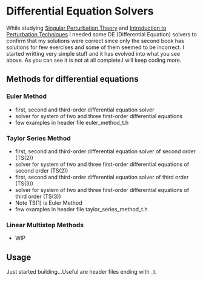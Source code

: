 # Differential Equation Solvers
While studying [Singular Perturbation Theory](https://www.amazon.com/Singular-Perturbation-Theory-Mathematical-Applications/dp/0387232001)
and [Introduction to Perturbation Techniques](https://www.amazon.com/Introduction-Perturbation-Techniques-Ali-Nayfeh/dp/0471080330/ref=sr_1_9?qid=1568131377&refinements=p_27%3AAli+H.+Nayfeh&s=books&sr=1-9&text=Ali+H.+Nayfeh) 
I needed some DE (Differential Equation) solvers to confirm that my solutions were 
correct since only the second book has solutions for few exercises and some of them seemed
to be incorrect. I started writting very simple stuff and it has evolved into what you see above.
As you can see it is not at all complete.I will keep coding more. 

## Methods for differential equations
### Euler Method
* first, second and third-order differential equation solver
* solver for system of two and three first-order differential equations
* few examples in header file euler_method_t.h

### Taylor Series Method
* first, second and third-order differential equation solver of second order (TS(2))
* solver for system of two and three first-order differential equations of second order (TS(2))
* first, second and third-order differential equation solver of third order (TS(3))
* solver for system of two and three first-order differential equations of third order (TS(3))
* Note TS(1) is Euler Method
* few examples in header file taylor_series_method_t.h

### Linear Multistep Methods
* WIP


## Usage
Just started building...Useful are header files ending with _t.
